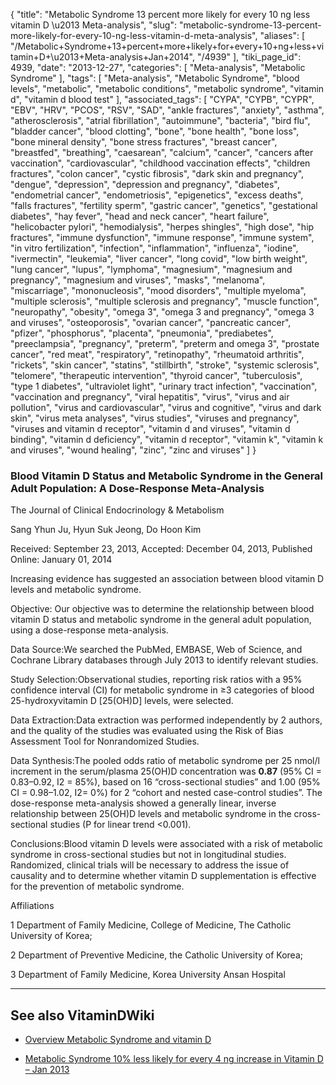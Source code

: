 {
    "title": "Metabolic Syndrome 13 percent more likely for every 10 ng less vitamin D \u2013 Meta-analysis",
    "slug": "metabolic-syndrome-13-percent-more-likely-for-every-10-ng-less-vitamin-d-meta-analysis",
    "aliases": [
        "/Metabolic+Syndrome+13+percent+more+likely+for+every+10+ng+less+vitamin+D+\u2013+Meta-analysis+Jan+2014",
        "/4939"
    ],
    "tiki_page_id": 4939,
    "date": "2013-12-27",
    "categories": [
        "Meta-analysis",
        "Metabolic Syndrome"
    ],
    "tags": [
        "Meta-analysis",
        "Metabolic Syndrome",
        "blood levels",
        "metabolic",
        "metabolic conditions",
        "metabolic syndrome",
        "vitamin d",
        "vitamin d blood test"
    ],
    "associated_tags": [
        "CYPA",
        "CYPB",
        "CYPR",
        "EBV",
        "HRV",
        "PCOS",
        "RSV",
        "SAD",
        "ankle fractures",
        "anxiety",
        "asthma",
        "atherosclerosis",
        "atrial fibrillation",
        "autoimmune",
        "bacteria",
        "bird flu",
        "bladder cancer",
        "blood clotting",
        "bone",
        "bone health",
        "bone loss",
        "bone mineral density",
        "bone stress fractures",
        "breast cancer",
        "breastfed",
        "breathing",
        "caesarean",
        "calcium",
        "cancer",
        "cancers after vaccination",
        "cardiovascular",
        "childhood vaccination effects",
        "children fractures",
        "colon cancer",
        "cystic fibrosis",
        "dark skin and pregnancy",
        "dengue",
        "depression",
        "depression and pregnancy",
        "diabetes",
        "endometrial cancer",
        "endometriosis",
        "epigenetics",
        "excess deaths",
        "falls fractures",
        "fertility sperm",
        "gastric cancer",
        "genetics",
        "gestational diabetes",
        "hay fever",
        "head and neck cancer",
        "heart failure",
        "helicobacter pylori",
        "hemodialysis",
        "herpes shingles",
        "high dose",
        "hip fractures",
        "immune dysfunction",
        "immune response",
        "immune system",
        "in vitro fertilization",
        "infection",
        "inflammation",
        "influenza",
        "iodine",
        "ivermectin",
        "leukemia",
        "liver cancer",
        "long covid",
        "low birth weight",
        "lung cancer",
        "lupus",
        "lymphoma",
        "magnesium",
        "magnesium and pregnancy",
        "magnesium and viruses",
        "masks",
        "melanoma",
        "miscarriage",
        "mononucleosis",
        "mood disorders",
        "multiple myeloma",
        "multiple sclerosis",
        "multiple sclerosis and pregnancy",
        "muscle function",
        "neuropathy",
        "obesity",
        "omega 3",
        "omega 3 and pregnancy",
        "omega 3 and viruses",
        "osteoporosis",
        "ovarian cancer",
        "pancreatic cancer",
        "pfizer",
        "phosphorus",
        "placenta",
        "pneumonia",
        "prediabetes",
        "preeclampsia",
        "pregnancy",
        "preterm",
        "preterm and omega 3",
        "prostate cancer",
        "red meat",
        "respiratory",
        "retinopathy",
        "rheumatoid arthritis",
        "rickets",
        "skin cancer",
        "statins",
        "stillbirth",
        "stroke",
        "systemic sclerosis",
        "telomere",
        "therapeutic intervention",
        "thyroid cancer",
        "tuberculosis",
        "type 1 diabetes",
        "ultraviolet light",
        "urinary tract infection",
        "vaccination",
        "vaccination and pregnancy",
        "viral hepatitis",
        "virus",
        "virus and air pollution",
        "virus and cardiovascular",
        "virus and cognitive",
        "virus and dark skin",
        "virus meta analyses",
        "virus studies",
        "viruses and pregnancy",
        "viruses and vitamin d receptor",
        "vitamin d and viruses",
        "vitamin d binding",
        "vitamin d deficiency",
        "vitamin d receptor",
        "vitamin k",
        "vitamin k and viruses",
        "wound healing",
        "zinc",
        "zinc and viruses"
    ]
}


### Blood Vitamin D Status and Metabolic Syndrome in the General Adult Population: A Dose-Response Meta-Analysis

The Journal of Clinical Endocrinology & Metabolism 

Sang Yhun Ju, Hyun Suk Jeong, Do Hoon Kim

Received: September 23, 2013, Accepted: December 04, 2013, Published Online: January 01, 2014

Increasing evidence has suggested an association between blood vitamin D levels and metabolic syndrome.

Objective: Our objective was to determine the relationship between blood vitamin D status and metabolic syndrome in the general adult population, using a dose-response meta-analysis.

Data Source:We searched the PubMed, EMBASE, Web of Science, and Cochrane Library databases through July 2013 to identify relevant studies.

Study Selection:Observational studies, reporting risk ratios with a 95% confidence interval (CI) for metabolic syndrome in ≥3 categories of blood 25-hydroxyvitamin D <span>[25(OH)D]</span> levels, were selected.

Data Extraction:Data extraction was performed independently by 2 authors, and the quality of the studies was evaluated using the Risk of Bias Assessment Tool for Nonrandomized Studies.

Data Synthesis:The pooled odds ratio of metabolic syndrome per 25 nmol/l increment in the serum/plasma 25(OH)D concentration was  **0.87**  (95% CI = 0.83–0.92, I2 = 85%), based on 16 “cross-sectional studies” and 1.00 (95% CI = 0.98–1.02, I2= 0%) for 2 “cohort and nested case-control studies”. The dose-response meta-analysis showed a generally linear, inverse relationship between 25(OH)D levels and metabolic syndrome in the cross-sectional studies (P for linear trend <0.001).

Conclusions:Blood vitamin D levels were associated with a risk of metabolic syndrome in cross-sectional studies but not in longitudinal studies. Randomized, clinical trials will be necessary to address the issue of causality and to determine whether vitamin D supplementation is effective for the prevention of metabolic syndrome.

Affiliations

1 Department of Family Medicine, College of Medicine, The Catholic University of Korea;

2 Department of Preventive Medicine, the Catholic University of Korea;

3 Department of Family Medicine, Korea University Ansan Hospital

---

## See also VitaminDWiki

* [Overview Metabolic Syndrome and vitamin D](/tags/overview-metabolic-syndrome-and-vitamin-d.html)

* [Metabolic Syndrome 10% less likely for every 4 ng increase in Vitamin D – Jan 2013](/posts/metabolic-syndrome-10-percent-less-likely-for-every-4-ng-increase-in-vitamin-d)